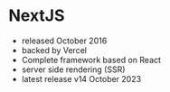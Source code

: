 # NextJS

- released October 2016
- backed by Vercel
- Complete framework based on React
- server side rendering (SSR)
- latest release v14 October 2023
